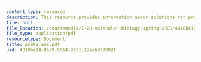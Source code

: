 ```yaml
---
content_type: resource
description: This resource provides information about solutions for problem set 2.
file: null
file_location: /coursemedia/7-28-molecular-biology-spring-2005/4818be1405c95514265119ecb037092f_pset2_ans.pdf
file_type: application/pdf
resourcetype: Document
title: pset2_ans.pdf
uid: 4818be14-05c9-5514-2651-19ecb037092f
---
```

